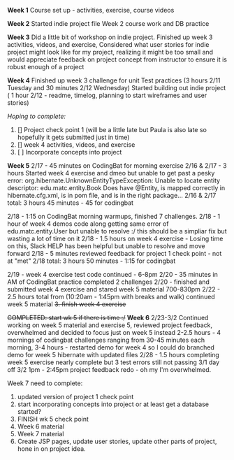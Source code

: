 **Week 1**
Course set up - activities, exercise, course videos 

**Week 2**
Started indie project file
Week 2 course work and DB practice

**Week 3**
Did a little bit of workshop on indie project. 
Finished up week 3 activities, videos, and exercise,
Considered what user stories for indie project might look like for my project, realizing it might be too small and would appreciate feedback on project concept from instructor to ensure it is robust enough of a project

**Week 4**
Finished up week 3 challenge for unit Test practices (3 hours 2/11 Tuesday and 30 minutes 2/12 Wednesday)
Started building out indie project ( 1 hour 2/12 - readme, timelog, planning to start wireframes and user stories)

_Hoping to complete:_ 
1. [\] Project check point 1 (will be a little late but Paula is also late so hopefully it gets submitted just in time)
2. [\] week 4 activities, videos, and exercise
3. [ ] Incorporate concepts into project 

**Week 5**
2/17 - 45 minutes on CodingBat for morning exercise
2/16 & 2/17 - 3 hours Started week 4 exercise and dmeo but unable to get past a pesky error: 
    org.hibernate.UnknownEntityTypeException: Unable to locate entity descriptor: edu.matc.entity.Book
Does have @Entity, is mapped correctly in hibernate.cfg.xml, is in pom file, and is in the right package... 
2/16 & 2/17 total: 3 hours 45 minutes - 45 for codingbat

2/18 - 1:15 on CodingBat morning warmups, finished 7 challenges. 
2/18 - 1 hour of week 4 demos code along getting same error of edu.matc.entity.User but unable to resolve :/ this should be a simpliar fix but wasting a lot of time on it
2/18 - 1.5 hours on week 4 exercise - Losing time on this, Slack HELP has been helpful but unable to resolve and move forward
2/18 - 5 minutes reviewed feedback for project 1 check point - not at "met"
2/18 total: 3 hours 50 minutes - 1:15 for codingbat

2/19 - week 4 exercise test code continued - 6-8pm
2/20 - 35 minutes in AM of CodingBat practice completed 2 challenges
2/20 - finished and submitted week 4 exercise and stared week 5 material 700-830pm
2/22 - 2.5 hours total from (10:20am - 1:45pm with breaks and walk) continued week 5 material
~~3. finish week 4 exercise~~

~~COMPLETED: start wk 5 if there is time :/~~
**Week 6** 
2/23-3/2 
Continued working on week 5 material and exercise 5, reviewed project feedback, overwhelmed and decided to focus just on week 5 instead
2-2.5 hours - 4 mornings of codingbat challenges ranging from 30-45 minutes each morning, 
3-4 hours - restarted demo for week 4 so I could do branched demo for week 5 hibernate with updated files
2/28 - 1.5 hours completing week 5 exercise nearly complete but 3 test errors still not passing
3/1 day off
3/2 1pm - 2:45pm project feedback redo - oh my I'm overwhelmed.

Week 7
need to complete:
1. updated version of project 1 check point 
2. start incorporating concepts into project or at least get a database started?
4. FINISH wk 5 check point 
5. Week 6 material 
6. Week 7 material 
7. Create JSP pages, update user stories, update other parts of project, hone in on project idea. 